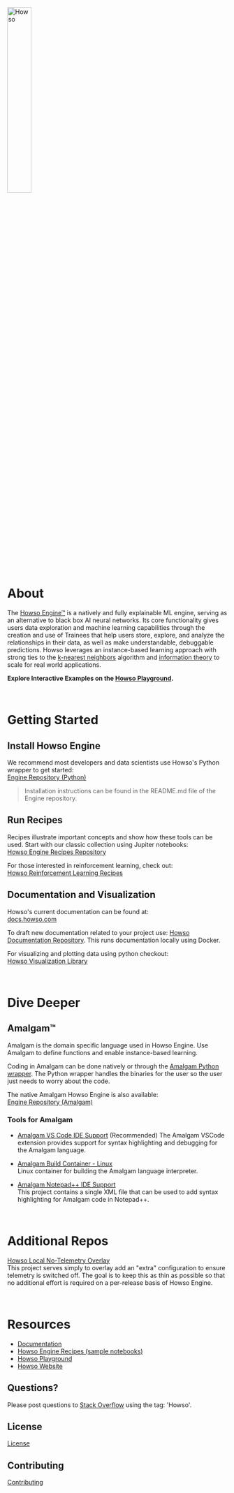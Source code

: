 <div align="left">
<picture>
 <source media="(prefers-color-scheme: dark)" srcset="https://cdn.howso.com/img/howso/1/svg/logo-gradient-light.svg" width="33%">
 <source media="(prefers-color-scheme: light)" srcset="https://cdn.howso.com/img/howso/1/svg/logo-gradient-dark.svg" width="33%">
 <img alt="Howso" src="https://cdn.howso.com/img/howso/1/png/logo-gradient-light-bg.png" width="33%">
</picture>
</div>

# About

The [Howso Engine™](https://howso.com/engine) is a natively and fully explainable ML engine, serving as an alternative to black box AI neural networks. Its core functionality gives users data exploration and machine learning capabilities through the creation and use of Trainees that help users store, explore, and analyze the relationships in their data, as well as make understandable, debuggable predictions. Howso leverages an instance-based learning approach with strong ties to the [k-nearest neighbors](https://en.wikipedia.org/wiki/K-nearest_neighbors_algorithm) algorithm and [information theory](https://en.wikipedia.org/wiki/Information_theory) to scale for real world applications.

**Explore Interactive Examples on the [Howso Playground](https://playground.howso.com).**

<br/>

# Getting Started

## Install Howso Engine

We recommend most developers and data scientists use Howso's Python wrapper to get started:  
[Engine Repository (Python)](https://github.com/howsoai/howso-engine-py)

> Installation instructions can be found in the README.md file of the Engine repository.

## Run Recipes

Recipes illustrate important concepts and show how these tools can be used. Start with our classic collection using Jupiter notebooks:  
[Howso Engine Recipes Repository](https://github.com/howsoai/howso-engine-recipes)

For those interested in reinforcement learning, check out:  
[Howso Reinforcement Learning Recipes](https://github.com/howsoai/howso-engine-rl-recipes)

## Documentation and Visualization

Howso's current documentation can be found at:  
[docs.howso.com](https://docs.howso.com)

To draft new documentation related to your project use:
[Howso Documentation Repository](https://github.com/howsoai/howso-docs). This runs documentation locally using Docker.

For visualizing and plotting data using python checkout:  
[Howso Visualization Library](https://github.com/howsoai/howso-visuals-py)

<br/>

# Dive Deeper

## Amalgam&trade;

Amalgam is the domain specific language used in Howso Engine. Use Amalgam to define functions and enable instance-based learning.

Coding in Amalgam can be done natively or through the [Amalgam Python wrapper](https://github.com/howsoai/amalgam-lang-py). The Python wrapper handles the binaries for the user so the user just needs to worry about the code.

The native Amalgam Howso Engine is also available:  
[Engine Repository (Amalgam)](https://github.com/howsoai/howso-engine)

### Tools for Amalgam

- [Amalgam VS Code IDE Support](https://github.com/howsoai/amalgam-ide-support-vscode) (Recommended)
  The Amalgam VSCode extension provides support for syntax highlighting and debugging for the Amalgam language.

- [Amalgam Build Container - Linux](https://github.com/howsoai/howso-engine-no-telemetry)  
  Linux container for building the Amalgam language interpreter.

- [Amalgam Notepad++ IDE Support](https://github.com/howsoai/amalgam-ide-support-npp)  
  This project contains a single XML file that can be used to add syntax highlighting for Amalgam code in Notepad++.

<br/>

# Additional Repos

[Howso Local No-Telemetry Overlay](https://github.com/howsoai/howso-engine-no-telemetry)  
This project serves simply to overlay add an "extra" configuration to ensure telemetry is switched off. The goal is to keep this as thin as possible so that no additional effort is required on a per-release basis of Howso Engine.

<br/>

# Resources

- [Documentation](https://docs.howso.com)
- [Howso Engine Recipes (sample notebooks)](https://github.com/howsoai/howso-engine-recipes)
- [Howso Playground](https://playground.howso.com)
- [Howso Website](https://howso.com)

## Questions?

Please post questions to [Stack Overflow](https://stackoverflow.com/) using the tag: 'Howso'.

## License

[License](../LICENSE.txt)

## Contributing

[Contributing](../CONTRIBUTING.md)
